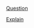 [Question](https://practice.geeksforgeeks.org/problems/majority-element-1587115620/0)

[Explain](https://www.geeksforgeeks.org/boyer-moore-majority-voting-algorithm/)
